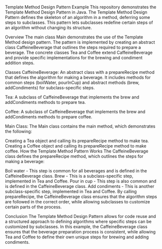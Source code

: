 Template Method Design Pattern Example
This repository demonstrates the Template Method Design Pattern in Java. The Template Method Design Pattern defines the skeleton of an algorithm in a method, deferring some steps to subclasses. This pattern lets subclasses redefine certain steps of an algorithm without changing its structure.

Overview
The main class Main demonstrates the use of the Template Method design pattern. The pattern is implemented by creating an abstract class CaffeineBeverage that outlines the steps required to prepare a beverage. The concrete classes Tea and Coffee extend CaffeineBeverage and provide specific implementations for the brewing and condiment addition steps.

Classes
CaffeineBeverage: An abstract class with a prepareRecipe method that defines the algorithm for making a beverage. It includes methods for common steps (boilWater, pourInCup) and abstract methods (brew, addCondiments) for subclass-specific steps.

Tea: A subclass of CaffeineBeverage that implements the brew and addCondiments methods to prepare tea.

Coffee: A subclass of CaffeineBeverage that implements the brew and addCondiments methods to prepare coffee.

Main Class: The Main class contains the main method, which demonstrates the following:

Creating a Tea object and calling its prepareRecipe method to make tea.
Creating a Coffee object and calling its prepareRecipe method to make coffee.
How the Template Method Pattern Works
The CaffeineBeverage class defines the prepareRecipe method, which outlines the steps for making a beverage:

Boil water - This step is common for all beverages and is defined in the CaffeineBeverage class.
Brew - This is a subclass-specific step, implemented in Tea and Coffee.
Pour in cup - This step is also common and is defined in the CaffeineBeverage class.
Add condiments - This is another subclass-specific step, implemented in Tea and Coffee.
By calling prepareRecipe, the CaffeineBeverage class ensures that the algorithm steps are followed in the correct order, while allowing subclasses to customize certain parts of the process.

Conclusion
The Template Method Design Pattern allows for code reuse and a structured approach to defining algorithms where specific steps can be customized by subclasses. In this example, the CaffeineBeverage class ensures that the beverage preparation process is consistent, while allowing Tea and Coffee to define their own unique steps for brewing and adding condiments.

